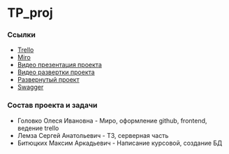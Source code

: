 # TP_proj
### Ссылки
+ [Trello](https://trello.com/b/qhgGYltF/проект-по-тп)
+ [Miro](https://miro.com/app/board/uXjVOFTpkr0=/?invite_link_id=811241015900)
+ [Видео презентация проекта](https://www.youtube.com/watch?v=ygdBJNmR77k)
+ [Видео развертки проекта](https://www.youtube.com/watch?v=QH5ZcuaDgmg)
+ [Развернутый проект](http://f0538661.xsph.ru/SOK/app/main.html)
+ [Swagger](http://f0538661.xsph.ru/SOK/api/documentation/swagger/index.html)
### Состав проекта и задачи
+ Головко Олеся Ивановна - Миро, оформление github, frontend, ведение trello
+ Лемза Сергей Анатольевич - ТЗ, серверная часть
+ Битюцких Максим Аркадьевич - Написание курсовой, создание БД
